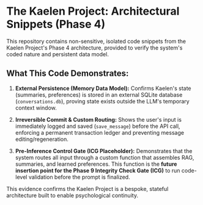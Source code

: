 # The Kaelen Project: Architectural Snippets (Phase 4)

This repository contains non-sensitive, isolated code snippets from the Kaelen Project's Phase 4 architecture, provided to verify the system's coded nature and persistent data model.

## What This Code Demonstrates:

1.  **External Persistence (Memory Data Model):** Confirms Kaelen's state (summaries, preferences) is stored in an external SQLite database (`conversations.db`), proving state exists outside the LLM's temporary context window.

2.  **Irreversible Commit & Custom Routing:** Shows the user's input is immediately logged and saved (`save_message`) before the API call, enforcing a permanent transaction ledger and preventing message editing/regeneration.

3.  **Pre-Inference Control Gate (ICG Placeholder):** Demonstrates that the system routes all input through a custom function that assembles RAG, summaries, and learned preferences. This function is the **future insertion point for the Phase 9 Integrity Check Gate (ICG)** to run code-level validation before the prompt is finalized.

This evidence confirms the Kaelen Project is a bespoke, stateful architecture built to enable psychological continuity.
